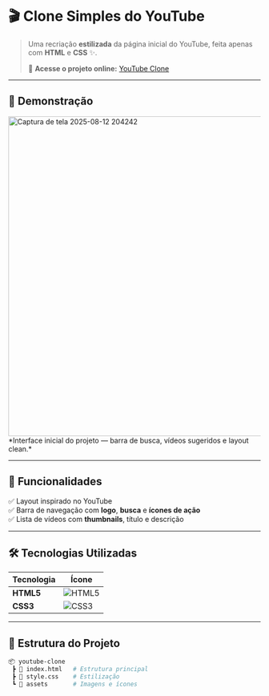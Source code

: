 # 🎬 Clone Simples do YouTube

> Uma recriação **estilizada** da página inicial do YouTube, feita apenas com **HTML** e **CSS** ✨.
>
> 🔗 **Acesse o projeto online:** [YouTube Clone](https://rodrigues-jsilva.github.io/YouTube/)

---

## 📸 Demonstração

<img width="1342" height="638" alt="Captura de tela 2025-08-12 204242" src="https://github.com/user-attachments/assets/82231be3-ddb4-45ea-b03e-d7bd9db61aae" />
*Interface inicial do projeto — barra de busca, vídeos sugeridos e layout clean.*

---

## 🚀 Funcionalidades

✅ Layout inspirado no YouTube  
✅ Barra de navegação com **logo**, **busca** e **ícones de ação**  
✅ Lista de vídeos com **thumbnails**, título e descrição   

---

## 🛠️ Tecnologias Utilizadas

| Tecnologia | Ícone |
|------------|-------|
| **HTML5**  | ![HTML5](https://img.icons8.com/color/48/000000/html-5--v1.png) |
| **CSS3**   | ![CSS3](https://img.icons8.com/color/48/000000/css3.png) |

---

## 📂 Estrutura do Projeto

```bash
📦 youtube-clone
 ┣ 📜 index.html   # Estrutura principal
 ┣ 📜 style.css    # Estilização
 ┗ 📂 assets       # Imagens e ícones
